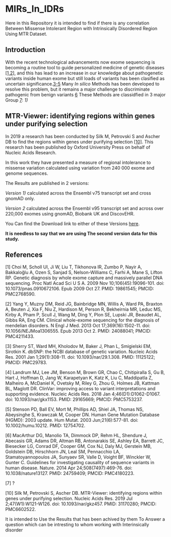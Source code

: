 # MIRs_In_IDRs
Here in this Repository it is intended to find if there is any correlation Between Missense Intolerant Region with Intrinsically Disordered Region Using MTR Dataset.

## Introduction
With the recent technological advancements now exome sequencing is becoming a routine tool to guide personalized medicine of genetic diseases [[1,2]](#1), and this has lead to an increase in our knowledge about pathogenetic variants inside human exome but still loads of variants has been clasified as uncertain significance.[3-5](#3)
Many *In silico* Methods has been developed to resolve this problem, but it remains a major challenge to discriminate pathogenic from benign variants [6](#6)
These Methods are classidfied in 3 major Group [7](#7):
*1)* 

## MTR-Viewer: identifying regions within genes under purifying selection
In 2019 a research has been conducted by Silk M, Petrovski S and Ascher DB to find the regions within genes under purifying selection [[10]](#10). This research has been published by Oxford University Press on behalf of Nucleic Acids Research.

In this work they have presented a measure of regional intolerance to missense variation calculated using variation from 240 000 exome and genome sequences. 

The Results are published in 2 versions:

*Version 1)* calculated across the Ensembl v75 transcript set and cross gnomAD only.

*Version 2* calculated across the Ensembl v95 transcript set and across over 220,000 exomes using gnomAD, Biobank UK and DiscovEHR.

You Can find the Download link to either of these Versions [here](https://biosig.lab.uq.edu.au/mtr-viewer/downloads).

**It is needless to say that we are using The second version data for this study.**




## References
<a id="1">[1]</a> 
Choi M, Scholl UI, Ji W, Liu T, Tikhonova IR, Zumbo P, Nayir A, Bakkaloğlu A, Ozen S, Sanjad S, Nelson-Williams C, Farhi A, Mane S, Lifton RP. Genetic diagnosis by whole exome capture and massively parallel DNA sequencing. Proc Natl Acad Sci U S A. 2009 Nov 10;106(45):19096-101. doi: 10.1073/pnas.0910672106. Epub 2009 Oct 27. PMID: 19861545; PMCID: PMC2768590.

<a id="2">[2]</a> 
Yang Y, Muzny DM, Reid JG, Bainbridge MN, Willis A, Ward PA, Braxton A, Beuten J, Xia F, Niu Z, Hardison M, Person R, Bekheirnia MR, Leduc MS, Kirby A, Pham P, Scull J, Wang M, Ding Y, Plon SE, Lupski JR, Beaudet AL, Gibbs RA, Eng CM. Clinical whole-exome sequencing for the diagnosis of mendelian disorders. N Engl J Med. 2013 Oct 17;369(16):1502-11. doi: 10.1056/NEJMoa1306555. Epub 2013 Oct 2. PMID: 24088041; PMCID: PMC4211433.

<a id="3">[3]</a> 
Sherry ST, Ward MH, Kholodov M, Baker J, Phan L, Smigielski EM, Sirotkin K. dbSNP: the NCBI database of genetic variation. Nucleic Acids Res. 2001 Jan 1;29(1):308-11. doi: 10.1093/nar/29.1.308. PMID: 11125122; PMCID: PMC29783.

<a id="4">[4]</a> 
Landrum MJ, Lee JM, Benson M, Brown GR, Chao C, Chitipiralla S, Gu B, Hart J, Hoffman D, Jang W, Karapetyan K, Katz K, Liu C, Maddipatla Z, Malheiro A, McDaniel K, Ovetsky M, Riley G, Zhou G, Holmes JB, Kattman BL, Maglott DR. ClinVar: improving access to variant interpretations and supporting evidence. Nucleic Acids Res. 2018 Jan 4;46(D1):D1062-D1067. doi: 10.1093/nar/gkx1153. PMID: 29165669; PMCID: PMC5753237.

<a id="5">[5]</a> 
Stenson PD, Ball EV, Mort M, Phillips AD, Shiel JA, Thomas NS, Abeysinghe S, Krawczak M, Cooper DN. Human Gene Mutation Database (HGMD): 2003 update. Hum Mutat. 2003 Jun;21(6):577-81. doi: 10.1002/humu.10212. PMID: 12754702.

<a id="6">[6]</a> 
MacArthur DG, Manolio TA, Dimmock DP, Rehm HL, Shendure J, Abecasis GR, Adams DR, Altman RB, Antonarakis SE, Ashley EA, Barrett JC, Biesecker LG, Conrad DF, Cooper GM, Cox NJ, Daly MJ, Gerstein MB, Goldstein DB, Hirschhorn JN, Leal SM, Pennacchio LA, Stamatoyannopoulos JA, Sunyaev SR, Valle D, Voight BF, Winckler W, Gunter C. Guidelines for investigating causality of sequence variants in human disease. Nature. 2014 Apr 24;508(7497):469-76. doi: 10.1038/nature13127. PMID: 24759409; PMCID: PMC4180223.

<a id="7">[7]</a> 
?

<a id="10">[10]</a> 
Silk M, Petrovski S, Ascher DB. MTR-Viewer: identifying regions within genes under purifying selection. Nucleic Acids Res. 2019 Jul 2;47(W1):W121-W126. doi: 10.1093/nar/gkz457. PMID: 31170280; PMCID: PMC6602522.



It is intended to Use the Results that has been achived by them To Answer a question which can be intresting to whom working with Interinsically disorder 

